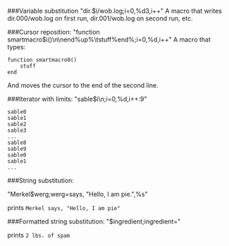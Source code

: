 ###Variable substitution
"dir.$i/wob.log;i=0,%d3,i++" A macro that writes dir.000/wob.log on first run,
dir.001/wob.log on second run, etc.

###Cursor reposition:
"function smartmacro$i()\n\nend%up%\tstuff%end%;i=0,%d,i++" A macro that types:

```
function smartmacro0()
	stuff
end
```
And moves the cursor to the end of the second line.

###Iterator with limits:
"sable$i\n;i=0,%d,i++:9"

```
sable0
sable1
sable2
sable3
...
sable8
sable9
sable0
sable1
...
```

###String substitution:

"Merkel$werg;werg=says\, \"Hello\, I am pie.\",%s"

prints `Merkel says, "Hello, I am pie"`

###Formatted string substitution:
"$ingredient;ingredient="

prints `2 lbs. of spam`
